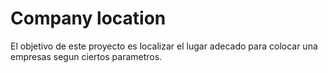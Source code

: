 # Company location

El objetivo de este proyecto es localizar el lugar adecado para colocar una empresas segun ciertos parametros.



